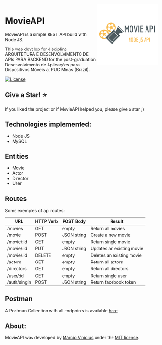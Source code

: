 <img align="right" src="https://github.com/marciovcampos/movieAPI/blob/master/public/images/logo.png"/>

MovieAPI
=====================

MovieAPI is a simple REST API build with Node JS.

This  was develop for discipline ARQUITETURA E DESENVOLVIMENTO DE APIs PARA BACKEND for the post-graduation Desenvolvimento de Aplicações para Dispositivos Móveis at PUC Minas (Brazil).

[![License](https://img.shields.io/github/license/marciovcampos/movieAPI.svg)](LICENSE)

## Give a Star! :star:
If you liked the project or if MovieAPI helped you, please give a star ;)

## Technologies implemented:

- Node JS
- MySQL

## Entities

- Movie
- Actor
- Director
- User

## Routes

Some exemples of api routes:

URL  | HTTP Verb | POST Body | Result 
------------- | ------------- | ------------- | -------------
/movies  | GET  | empty  | Return all movies
/movie  | POST   | JSON string  | Create a new movie
/movie/:id  | GET   | empty  | Return single movie
/movie/:id  | PUT   | JSON string  | Updates an existing movie
/movie/:id  | DELETE   | empty  | Deletes an existing movie
/actors  | GET  | empty  | Return all actors
/directors  | GET  | empty  | Return all directors
/user/:id  | GET  | empty  | Return single user
/auth/singin  | POST  | JSON string  | Return facebook token

## Postman

A Postman Collection with all endpoints is available [here](https://github.com/marciovcampos/movieAPI/blob/master/Movie%20API.postman_collection.json).

## About:
MovieAPI was developed by [Márcio Vinícius](https://github.com/marciovcampos) under the [MIT license](LICENSE).